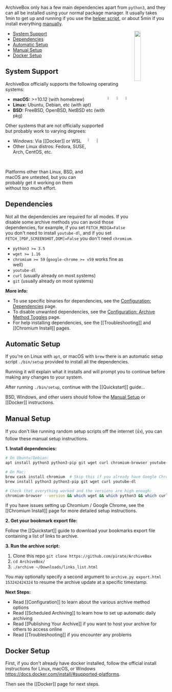 ArchiveBox only has a few main dependencies apart from `python3`, and they can all be installed using your normal package manager.  It usually takes 1min to get up and running if you use the [helper script](#automatic-setup), or about 5min if you install everything [manually](#manual-setup).

<img src="https://lh4.googleusercontent.com/KWaqSJ_J9nSaGZugZWGR_mC18xxbGj2pVScriSzP8hX7KiUSw6L3VVL8rhDxQKIwxaCsfSFUO1B2pipEM4h7L-HJOGXo7yZK8a3DBVERwqfEZ8GxpeHPwh8P4LSkqVjPGRx5XYs" width="20%" align="right"/>

 - [System Support](#system-support)
 - [Dependencies](#dependencies)
 - [Automatic Setup](#automatic-setup)
 - [Manual Setup](#manual-setup)
 - [Docker Setup](#docker-setup)

## System Support

ArchiveBox officially supports the following operating systems:

<img src="https://cdn0.iconfinder.com/data/icons/flat-round-system/512/freebsd-512.png" width="5%" align="right"/>
<img src="https://assets.ubuntu.com/v1/c5cb0f8e-picto-ubuntu.svg" width="5%" align="right"/>
<img src="https://i.imgur.com/Ue9BI7n.png" width="5%" align="right"/>

* **macOS:** >=10.12 (with homebrew)
* **Linux:** Ubuntu, Debian, etc (with apt)
* **BSD:** FreeBSD, OpenBSD, NetBSD etc (with pkg)

Other systems that are not officially supported but probably work to varying degrees:

<img src="https://camo.githubusercontent.com/fa6d5c12609ed8a3ba1163b96f9e9979b8f59b0d/687474703a2f2f7765732e696f2f566663732f636f6e74656e74" width="6%" align="right"/>
<img src="http://files.softicons.com/download/system-icons/web0.2ama-icons-by-chrfb/png/256x256/Operating%20System%20-%20Windows.png" width="5%" align="right"/>


 * Windows: Via [[Docker]] or WSL
 * Other Linux distros: Fedora, SUSE, Arch, CentOS, etc.

<br/>

Platforms other than Linux, BSD, and macOS are untested, but you can probably get it working on them without too much effort.

## Dependencies

Not all the dependencies are required for all modes. If you disable some archive methods you can avoid those dependencies, for example, if you set `FETCH_MEDIA=False` you don't need to install `youtube-dl`, and if you set `FETCH_[PDF,SCREENSHOT,DOM]=False` you don't need `chromium`.

 - `python3 >= 3.5`
 - `wget >= 1.16`
 - `chromium >= 59` (`google-chrome >= v59` works fine as well)
 - `youtube-dl`
 - `curl` (usually already on most systems)
 - `git` (usually already on most systems)

**More info:**
 - To use specific binaries for dependencies, see the [Configuration: Dependencies](Configuration#dependency-options) page.
 - To disable unwanted dependencies, see the [Configuration: Archive Method Toggles](Configuration#archive-method-toggles) page.  
 - For help installing dependencies, see the [[Troubleshooting]] and [[Chromium Install]] pages.

## Automatic Setup

If you're on Linux with `apt`, or macOS with `brew` there is an automatic setup script `./bin/setup` provided to install all the dependencies.

Running it will explain what it installs and will prompt you to continue before making any changes to your system.

After running `./bin/setup`, continue with the [[Quickstart]] guide...

BSD, Windows, and other users should follow the [Manual Setup](#manual-setup) or [[Docker]] instructions.

## Manual Setup

If you don't like running random setup scripts off the internet (:+1:), you can follow these manual setup instructions.

**1. Install dependencies:** 

```bash
# On Ubuntu/Debian:
apt install python3 python3-pip git wget curl chromium-browser youtube-dl
```

```bash
# On Mac:
brew cask install chromium  # Skip this if you already have Google Chrome/Chromium installed in /Applications/
brew install python3 python3-pip git wget curl youtube-dl
```

```bash
# Check that everything worked and the versions are high enough:
chromium-browser --version && which wget && which python3 && which curl && echo "[√] All dependencies installed."
```

If you have issues setting up Chromium / Google Chrome, see the [[Chromium Install]] page for more detailed setup instructions.

**2. Get your bookmark export file:**

Follow the [[Quickstart]] guide to download your bookmarks export file containing a list of links to archive.

**3. Run the archive script:**

1. Clone this repo `git clone https://github.com/pirate/ArchiveBox`
2. `cd ArchiveBox/`
3. `./archive ~/Downloads/links_list.html`

You may optionally specify a second argument to `archive.py export.html 153242424324` to resume the archive update at a specific timestamp.

**Next Steps:**

 - Read [[Configuration]] to learn about the various archive method options
 - Read [[Scheduled Archiving]] to learn how to set up automatic daily archiving
 - Read [[Publishing Your Archive]] if you want to host your archive for others to access online
 - Read [[Troubleshooting]] if you encounter any problems


## Docker Setup

First, if you don't already have docker installed, follow the official install instructions for Linux, macOS, or Windows https://docs.docker.com/install/#supported-platforms.


Then see the [[Docker]] page for next steps.
